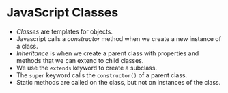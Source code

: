 # JavaScript Classes



* _Classes_ are templates for objects.
* Javascript calls a _constructor_ method when we create a new instance of a class.
* _Inheritance_ is when we create a parent class with properties and methods that we can extend to child classes.
* We use the `extends` keyword to create a subclass.
* The `super` keyword calls the `constructor()` of a parent class.
* Static methods are called on the class, but not on instances of the class.

